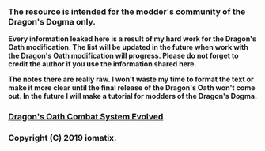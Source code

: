 ### The resource is intended for the modder's community of the Dragon's Dogma only. 
**Every information leaked here is a result of my hard work for the Dragon's Oath modification. The list will be updated in the future when work with the Dragon's Oath modification will progress. 
Please do not forget to credit the author if you use the information shared here.**

**The notes there are really raw. I won't waste my time to format the text or make it more clear until the final release of the Dragon's Oath won't come out. In the future I will make a tutorial for modders of the Dragon's Dogma.**

### [Dragon's Oath Combat System Evolved](https://www.nexusmods.com/dragonsdogma/mods/471)

### Copyright (C) 2019 iomatix.

